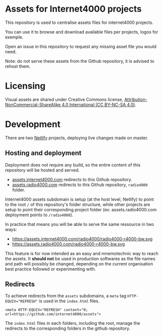 # Assets for Internet4000 projects

This repository is used to centralise assets files for internet4000 projects.

You can use it to browse and download available files per projects,
logos for exemple.

Open an issue in this repository to request any missing asset file you
would need.

Note: do not serve these assets from the Github repository, it is advised
to rehost them.


# Licensing

Visual assets are shared under Creative Commons
license,
[Attribution-NonCommercial-ShareAlike 4.0 International (CC BY-NC-SA 4.0)](https://creativecommons.org/licenses/by-nc-sa/4.0/).


# Development

There are two [Netlify](https://netlify.com) projects, deploying live changes made on master.

## Hosting and deployment

Deployment does not require any build, so the entire content of this
repository will be hosted and served.

- [assets.internet4000.com](https://assets.internet4000.com) redirects
  to this Github repository.
- [assets.radio4000.com](https://assets.radio4000.com) redirects to
  this Github repository, `radio4000` folder.
  
Internet4000 assets subdomain is setup (at the host level, Netlify) to point to the root `/` of this
repository's folder structure, while other projects are setup to point
their corresponding project folder (ex: assets.radio4000.com
deployment points to `/radio4000`).

In practice that means you will be able to serve the same ressource in
two ways:
- https://assets.internet4000.com/radio4000/radio4000-r4000-bw.svg
- https://assets.radio4000.com/radio4000-r4000-bw.svg

This feature is for now intended as an easy and mnemotechnic way to
reach the assets. It **should not** be used in production softwares as
the file names and path will possibly be changed, depending on the
current organisation best practice followed or experimenting with.


## Redirects

To achieve redirects from the `assets` subdomains, a `meta` tag
`HTTP-EQUIV="REFRESH"` is used in the `index.html` files.

```
<meta HTTP-EQUIV="REFRESH" content="0; url=https://github.com/internet4000/assets">
```

The `index.html` files in each folders, including the root, manage the redirects to the corresponding folders in the github repository.
